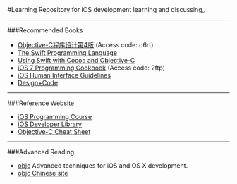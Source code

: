 #Learning
Repository for iOS development learning and discussing。

---
###Recommended Books
- [Objective-C程序设计第4版](http://pan.baidu.com/s/1mg9NQre) (Access code: o6rt)
- [The Swift Programming Language](https://developer.apple.com/library/prerelease/ios/documentation/Swift/Conceptual/Swift_Programming_Language/)
- [Using Swift with Cocoa and Objective-C](https://developer.apple.com/library/prerelease/ios/documentation/Swift/Conceptual/BuildingCocoaApps/)
- [iOS 7 Programming Cookbook](http://pan.baidu.com/s/1bnvTc9T) (Access code: 2ftp)
- [iOS Human Interface Guidelines](https://developer.apple.com/library/prerelease/ios/documentation/Swift/Conceptual/BuildingCocoaApps/)
- [Design+Code](https://designcode.io/)

---
###Reference Website
- [iOS Programming Course](http://www.appcoda.com/ios-programming-course)
- [iOS Developer Library](https://developer.apple.com/library/prerelease/ios/navigation/)
- [Objective-C Cheat Sheet](http://cdn1.raywenderlich.com/downloads/RW-Objective-C-Cheatsheet-v-1-5.pdf)

---
###Advanced Reading
- [objc](http://www.objc.io/) Advanced techniques for iOS and OS X development.
- [objc Chinese site](http://www.objccn.io/)

